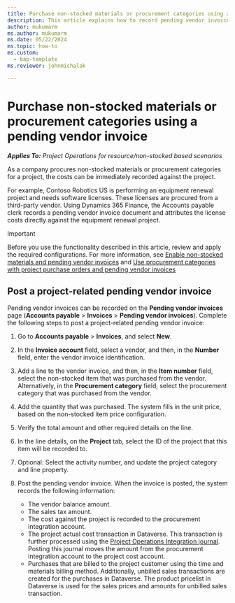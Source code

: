 ```yaml
---
title: Purchase non-stocked materials or procurement categories using a pending vendor invoice
description: This article explains how to record pending vendor invoices. 
author: mukumarm
ms.author: mukumarm
ms.date: 05/22/2024
ms.topic: how-to
ms.custom: 
  - bap-template
ms.reviewer: johnmichalak

---
```


# Purchase non-stocked materials or procurement categories using a pending vendor invoice

_**Applies To:** Project Operations for resource/non-stocked based scenarios_

As a company procures non-stocked materials or procurement categories for a project, the costs can be immediately recorded against the project. 

For example, Contoso Robotics US is performing an equipment renewal project and needs software licenses. These licenses are procured from a third-party vendor.  Using Dynamics 365 Finance, the Accounts payable clerk records a pending vendor invoice document and attributes the license costs directly against the equipment renewal project. 

> [!IMPORTANT]
> Before you use the functionality described in this article, review and apply the required configurations. For more information, see [Enable non-stocked materials and pending vendor invoices](configure-materials-nonstocked.md) and [Use procurement categories with project purchase orders and pending vendor invoices](configure-procurement-categories.md)

## Post a project-related pending vendor invoice 

Pending vendor invoices can be recorded on the **Pending vendor invoices** page (**Accounts payable** > **Invoices** > **Pending vendor invoices**). Complete the following steps to post a project-related pending vendor invoice:

1. Go to **Accounts payable** > **Invoices**, and select **New**. 
1. In the **Invoice account** field, select a vendor, and then, in the **Number** field, enter the vendor invoice identification.
1. Add a line to the vendor invoice, and then, in the **Item number** field, select the non-stocked item that was purchased from the vendor. Alternatively, in the **Procurement category** field, select the procurement category that was purchased from the vendor.   
1. Add the quantity that was purchased. The system fills in the unit price, based on the non-stocked item price configuration. 
1. Verify the total amount and other required details on the line.
1. In the line details, on the **Project** tab, select the ID of the project that this item will be recorded to.
1. Optional: Select the activity number, and update the project category and line property.
1. Post the pending vendor invoice. When the invoice is posted, the system records the following information:
    
    - The vendor balance amount.
    - The sales tax amount.
    - The cost against the project is recorded to the procurement integration account.
    - The project actual cost transaction in Dataverse.  This transaction is further processed using the [Project Operations Integration journal](../project-accounting/project-operations-integration-journal.md). Posting this journal moves the amount from the procurement integration account to the project cost account. 
    - Purchases that are billed to the project customer using the time and materials billing method. Additionally, unbilled sales transactions are created for the purchases in Dataverse. The product pricelist in Dataverse is used for the sales prices and amounts for unbilled sales transaction.
